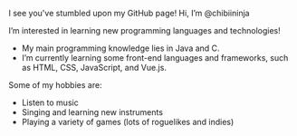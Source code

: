 I see you've stumbled upon my GitHub page! Hi, I’m @chibiininja

I’m interested in learning new programming languages and technologies! 
- My main programming knowledge lies in Java and C.
- I’m currently learning some front-end languages and frameworks, such as HTML, CSS, JavaScript, and Vue.js.

Some of my hobbies are:
- Listen to music
- Singing and learning new instruments
- Playing a variety of games (lots of roguelikes and indies)

<!---
chibiininja/chibiininja is a ✨ special ✨ repository because its `README.md` (this file) appears on your GitHub profile.
You can click the Preview link to take a look at your changes.
--->
